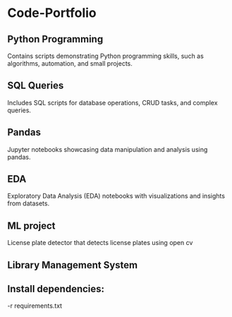 # Code-Portfolio

## Python Programming
Contains scripts demonstrating Python programming skills, such as algorithms, automation, and small projects.

## SQL Queries
Includes SQL scripts for database operations, CRUD tasks, and complex queries.

## Pandas
Jupyter notebooks showcasing data manipulation and analysis using pandas.

## EDA
Exploratory Data Analysis (EDA) notebooks with visualizations and insights from datasets.

## ML project
License plate detector that detects license plates using open cv

## Library Management System

## Install dependencies:
-r requirements.txt
